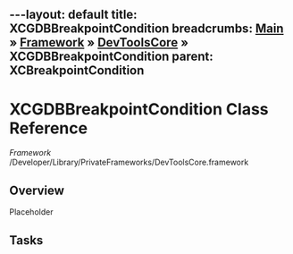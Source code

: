 ---layout: default
title: XCGDBBreakpointCondition
breadcrumbs: <a href="/index.html">Main</a> &raquo; <a href="/Frameworks.html">Framework</a> &raquo; <a href="/Frameworks/DevToolsCore.html">DevToolsCore</a> &raquo; XCGDBBreakpointCondition
parent: XCBreakpointCondition 
---
# XCGDBBreakpointCondition Class Reference

*Framework* /Developer/Library/PrivateFrameworks/DevToolsCore.framework

## Overview

Placeholder

## Tasks


